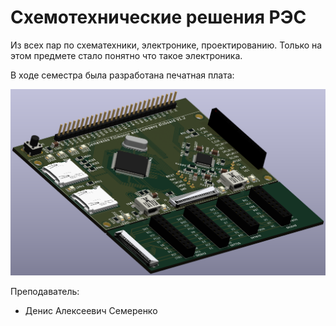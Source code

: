 # Схемотехнические решения РЭС

Из всех пар по схематехники, электронике, проектированию. Только на этом предмете стало понятно что такое электроника.

В ходе семестра была разработана печатная плата:

![](./course_work/inc/img/00-board.jpg)

Преподаватель:

* Денис Алексеевич Семеренко
